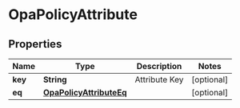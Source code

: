 

# OpaPolicyAttribute


## Properties

| Name | Type | Description | Notes |
|------------ | ------------- | ------------- | -------------|
|**key** | **String** | Attribute Key |  [optional] |
|**eq** | [**OpaPolicyAttributeEq**](OpaPolicyAttributeEq.md) |  |  [optional] |




